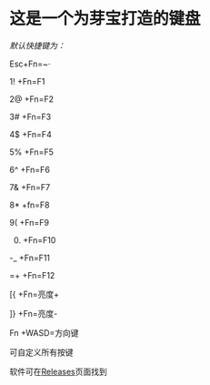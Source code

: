 # **这是一个为芽宝打造的键盘**
*默认快捷键为：*

  Esc+Fn=~·

  1! +Fn=F1

  2@ +Fn=F2

  3# +Fn=F3

  4$ +Fn=F4

  5% +Fn=F5

  6^ +Fn=F6

  7& +Fn=F7

  8* +fn=F8

  9( +Fn=F9

  0) +Fn=F10

  -_ +Fn=F11

  =+ +Fn=F12

  [{ +Fn=亮度+

  ]} +Fn=亮度-

  Fn +WASD=方向键

可自定义所有按键

软件可在[Releases](https://github.com/OnionOfficial/MeiyaKeyboard/releases)页面找到


